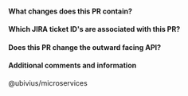 #### What changes does this PR contain?

#### Which JIRA ticket ID's are associated with this PR?

#### Does this PR change the outward facing API?

#### Additional comments and information

@ubivius/microservices
